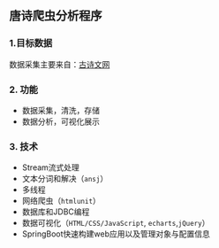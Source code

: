 ## 唐诗爬虫分析程序


### 1.目标数据

数据采集主要来自：[古诗文网](https://www.gushiwen.org/)

### 2. 功能

+ 数据采集，清洗，存储
+ 数据分析，可视化展示

### 3. 技术

+ Stream流式处理
+ 文本分词和解决（`ansj`）
+ 多线程
+ 网络爬虫（`htmlunit`）
+ 数据库和JDBC编程
+ 数据可视化（`HTML/CSS/JavaScript`, `echarts`,`jQuery`）
+ SpringBoot快速构建web应用以及管理对象与配置信息